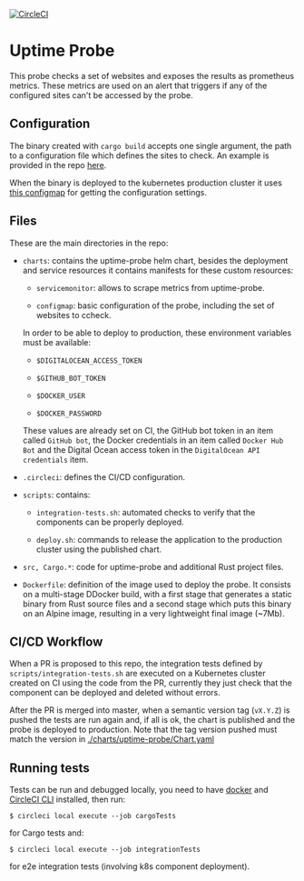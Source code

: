 [![CircleCI](https://circleci.com/gh/w3f/uptime-probe.svg?style=svg)](https://circleci.com/gh/w3f/uptime-probe)

# Uptime Probe

This probe checks a set of websites and exposes the results as prometheus
metrics. These metrics are used on an alert that triggers if any of the
configured sites can't be accessed by the probe.

## Configuration

The binary created with `cargo build` accepts one single argument, the path to a
configuration file which defines the sites to check. An example is provided in
the repo [here](cfg.sample.yaml).

When the binary is deployed to the kubernetes production cluster it uses
[this configmap](charts/uptime-probe/templates/configmap.yaml) for getting the
configuration settings.


## Files

These are the main directories in the repo:

* `charts`: contains the uptime-probe helm chart, besides the deployment and
service resources it contains manifests for these custom resources:

  * `servicemonitor`: allows to scrape metrics from uptime-probe.

  * `configmap`: basic configuration of the probe, including the set of websites
  to ccheck.

  In order to be able to deploy to production, these environment variables must be
  available:

    * `$DIGITALOCEAN_ACCESS_TOKEN`

    * `$GITHUB_BOT_TOKEN`

    * `$DOCKER_USER`

    * `$DOCKER_PASSWORD`

  These values are already set on CI, the GitHub bot token in an item called
  `GitHub bot`, the Docker credentials in an item called `Docker Hub Bot`  and
  the Digital Ocean access token in the `DigitalOcean API credentials` item.

* `.circleci`: defines the CI/CD configuration.

* `scripts`: contains:

  * `integration-tests.sh`: automated checks to verify that the components can
  be properly deployed.

  * `deploy.sh`: commands to release the application to the production cluster
  using the published chart.

* `src, Cargo.*`: code for uptime-probe and additional Rust project files.

* `Dockerfile`: definition of the image used to deploy the probe. It consists on
a multi-stage DDocker build, with a first stage that generates a static binary
from Rust source files and a second stage which puts this binary on an Alpine
image, resulting in a very lightweight final image (~7Mb).

## CI/CD Workflow

When a PR is proposed to this repo, the integration tests defined by
`scripts/integration-tests.sh` are executed on a Kubernetes cluster created on
CI using the code from the PR, currently they just check that the component can
be deployed and deleted without errors.

After the PR is merged into master, when a semantic version tag (`vX.Y.Z`) is
pushed the tests are run again and, if all is ok, the chart is published and the
probe is deployed to production. Note that the tag version pushed must match the
version in [./charts/uptime-probe/Chart.yaml]()

## Running tests

Tests can be run and debugged locally, you need to have [docker](https://docs.docker.com/install/)
and [CircleCI CLI](https://circleci.com/docs/2.0/local-cli/) installed, then run:
```
$ circleci local execute --job cargoTests
```
for Cargo tests and:
```
$ circleci local execute --job integrationTests
```
for e2e integration tests (involving k8s component deployment).
